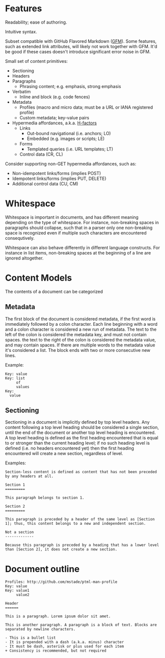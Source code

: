 Features
========

Readability; ease of authoring.

Intuitive syntax.

Subset compatible with GitHub Flavored Markdown ([GFM]). Some features, such as extended link attributes, will likely not work together with GFM. It'd be good if these cases doesn't introduce significant error noise in GFM.

[gfm]: https://help.github.com/articles/github-flavored-markdown

Small set of content primitives:
- Sectioning
 - Headers
- Paragraphs
  - Phrasing content; e.g. emphasis, strong emphasis
- Verbatim
  - Inline and block (e.g. code fences)
- Metadata
  - Profiles (macro and micro data; must be a URL or IANA registered profile)
  - Custom metadata; key-value pairs
- Hypermedia affordances, a.k.a. [H-factors][]
  - Links
    - Out-bound navigational (i.e. anchors; LO)
    - Embedded (e.g. images or scripts; LE)
  - Forms
    - Templated queries (i.e. URL templates; LT)
  - Control data (CR, CL)

Consider supporting non-GET hypermedia affordances, such as:
  - Non-idempotent links/forms (implies POST)
  - Idempotent links/forms (implies PUT, DELETE)
  - Additional control data (CU, CM)

[H-factors]: http://amundsen.com/hypermedia/hfactor/

Whitespace
==========

Whitespace is important in documents, and has different meaning depending on the type of whitespace. For instance, non-breaking spaces in paragraphs should collapse, such that in a parser only one non-breaking space is recognized even if multiple such characters are encountered consequtively.

Whitespace can also behave differently in different language constructs. For instance in list items, non-breaking spaces at the beginning of a line are ignored altogether.


Content Models
==============

The contents of a document can be categorized 

Metadata
--------

The first block of the document is considered metadata, if the first word is immediately followed by a colon character. Each line beginning with a word and a colon character is considered a new run of metadata. The text to the left of the colon is considered the metadata key, and must not contain spaces. the text to the right of the colon is considered the metadata value, and may contain spaces. If there are multiple words to the metadata value it's considered a list. The block ends with two or more consecutive new lines.

Example:

```ptml
Key: value
Key: list
     of
     values
Key:
  value
```

Sectioning
----------

Sectioning in a document is implicitly defined by top level headers. Any content following a top level heading should be considered a single section, until the end of the document or another top level heading is encountered. A top level heading is defined as the first heading encountered that is equal to or stronger than the current heading level; if no such heading level is defined (i.e. no headers encountered yet) then the first heading encountered will create a new section, regardless of level.

Examples:

```
Section-less content is defined as content that has not been preceded by any headers at all.

Section 1
=========

This paragraph belongs to section 1.

Section 2
=========

This paragraph is preceded by a header of the same level as [Section 1]; thus, this content belongs to a new and independent section.

Not a section
-------------

Because this paragraph is preceded by a heading that has a lower level than [Section 2], it does not create a new section.
```


Document outline
================

```ptml
Profiles: http://github.com/mstade/ptml-man-profile
Key: value
Key: value1
     value2

Header
======

This is a paragraph. Lorem ipsum dolor sit amet.

This is another paragraph. A paragraph is a block of text. Blocks are
separated by newline characters.

- This is a bullet list
- It is prepended with a dash (a.k.a. minus) character
- It must be dash, asterisk or plus used for each item
+ Consistency is recommended, but not required
```

